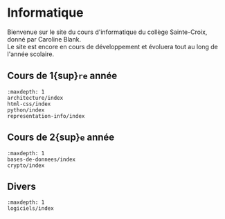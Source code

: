 <!-- Copyright 2024 Caroline Blank <caro@c-space.org> -->
<!-- SPDX-License-Identifier: CC-BY-NC-SA-4.0 -->

# Informatique

Bienvenue sur le site du cours d'informatique du collège Sainte-Croix, donné par
Caroline Blank.\
Le site est encore en cours de développement et évoluera tout au long de l'année
scolaire.

## Cours de 1{sup}`re` année

```{toctree}
:maxdepth: 1
architecture/index
html-css/index
python/index
representation-info/index
```

## Cours de 2{sup}`e` année

```{toctree}
:maxdepth: 1
bases-de-donnees/index
crypto/index
```

## Divers

```{toctree}
:maxdepth: 1
logiciels/index
```
